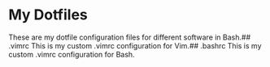 # My Dotfiles
These are my dotfile configuration files for different software in Bash.## .vimrc
This is my custom .vimrc configuration for Vim.## .bashrc
This is my custom .vimrc configuration for Bash.
